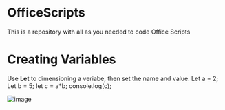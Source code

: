 # OfficeScripts
This is a repository with all as you needed to code Office Scripts

# Creating Variables
Use **Let** to dimensioning a veriabe, then set the name and value:
Let a = 2;
Let b = 5;
let c = a*b;
console.log(c);

![image](https://github.com/jandradee/OfficeScripts/assets/78384813/a9c118b6-2394-494d-b504-840acce32494)

